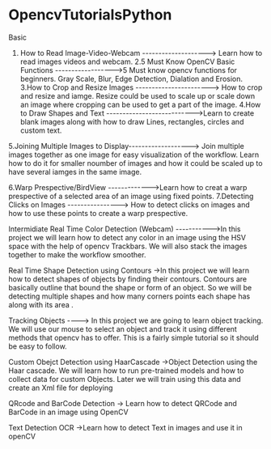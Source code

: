 # OpencvTutorialsPython

Basic
1. How to Read Image-Video-Webcam  --------------------> Learn how to read images videos and webcam.
2.5 Must Know OpenCV Basic Functions ------------------>5 Must know opencv functions for beginners. Gray Scale, Blur, Edge Detection, Dialation and Erosion.
3.How to Crop and Resize Images -----------------------> How to crop and resize and iamge. Resize could be used to scale up or scale down an image where cropping can be used to get a part of the image.
4.How to Draw Shapes and Text --------------------------->Learn to create blank images along with how to draw Lines, rectangles, circles and custom text.

5.Joining Multiple Images to Display-------------------> Join multiple images together as one image for easy visualization of the workflow. Learn how to do it for smaller noumber of images and how it could be scaled up to have several iamges in the same image.

6.Warp Prespective/BirdView ------------->Learn how to creat a warp prespective of a selected area of an image using fixed points.
7.Detecting Clicks on Images ----------------> How to detect clicks on images and how to use these points to create a warp prespective.


Intermidiate
Real Time Color Detection (Webcam) ----------->In this project we will learn how to detect any color in an image using the HSV space with the help of opencv Trackbars. We will also stack the images together to make the workflow smoother.

Real Time Shape Detection using Contours ->In this project we will learn how to detect shapes of objects by finding their contours. Contours are basically outline that bound the shape or form of an object. So we will be detecting multiple shapes and how many corners points each shape has along with its area .

Tracking Objects ----> In this project we are going to learn object tracking. We will use our mouse to select an object and track it using different methods that opencv has to offer. This is a fairly simple tutorial so it should be easy to follow.

Custom Obejct Detection using HaarCascade ->Object Detection using the Haar cascade. We will learn how to run pre-trained models and how to collect data for custom Objects. Later we will train using this data and create an Xml file for deploying

QRcode and BarCode Detection -> Learn how to detect QRCode and BarCode in an image using OpenCV

Text Detection OCR ->Learn how to detect Text in images and use it in openCV
